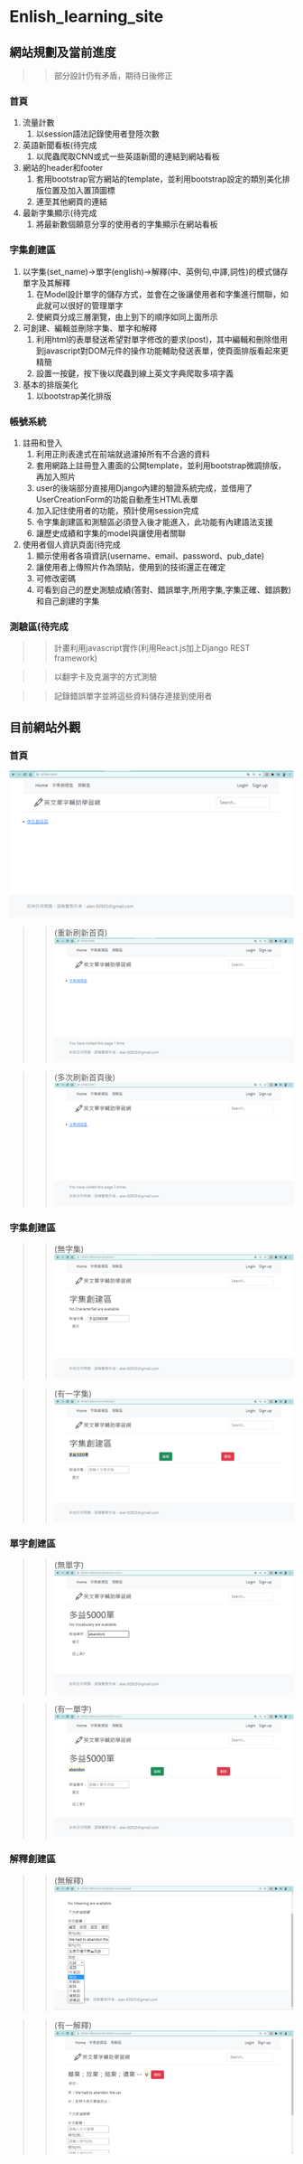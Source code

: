 # Enlish_learning_site

## 網站規劃及當前進度
>> 部分設計仍有矛盾，期待日後修正

### 首頁
1. 流量計數
	1. 以session語法記錄使用者登陸次數
2. 英語新聞看板(待完成
	1. 以爬蟲爬取CNN或式一些英語新聞的連結到網站看板
3. 網站的header和footer
	1. 套用bootstrap官方網站的template，並利用bootstrap設定的類別美化排版位置及加入置頂圖標
	2. 連至其他網頁的連結
4. 最新字集顯示(待完成
	1. 將最新數個願意分享的使用者的字集顯示在網站看板

### 字集創建區
1. 以字集(set_name)->單字(english)->解釋(中、英例句,中譯,詞性)的模式儲存單字及其解釋
	1. 在Model設計單字的儲存方式，並會在之後讓使用者和字集進行關聯，如此就可以很好的管理單字
	2. 使網頁分成三層瀏覽，由上到下的順序如同上面所示
2. 可創建、編輯並刪除字集、單字和解釋
	1. 利用html的表單發送希望對單字修改的要求(post)，其中編輯和刪除借用到javascript對DOM元件的操作功能輔助發送表單，使頁面排版看起來更精簡
	2. 設置一按鍵，按下後以爬蟲到線上英文字典爬取多項字義
3. 基本的排版美化
	1. 以bootstrap美化排版

### 帳號系統
1. 註冊和登入
	1. 利用正則表達式在前端就過濾掉所有不合適的資料
	2. 套用網路上註冊登入畫面的公開template，並利用bootstrap微調排版，再加入照片
	3. user的後端部分直接用Django內建的驗證系統完成，並借用了UserCreationForm的功能自動產生HTML表單
	4. 加入記住使用者的功能，預計使用session完成
	5. 令字集創建區和測驗區必須登入後才能進入，此功能有內建語法支援
	6. 讓歷史成績和字集的model與讓使用者關聯
2. 使用者個人資訊頁面(待完成
	1. 顯示使用者各項資訊(username、email、password、pub_date)
	2. 讓使用者上傳照片作為頭貼，使用到的技術還正在確定
	3. 可修改密碼
	4. 可看到自己的歷史測驗成績(答對、錯誤單字,所用字集,字集正確、錯誤數)和自己創建的字集

### 測驗區(待完成
>> 計畫利用javascript實作(利用React.js加上Django REST framework)

>> 以翻字卡及克漏字的方式測驗

>> 記錄錯誤單字並將這些資料儲存連接到使用者

## 目前網站外觀

### 首頁

![alt text](https://github.com/AW-AlanWu/Enlish_learning_site/blob/master/images/1.png)

>> (重新刷新首頁)
![alt text](https://github.com/AW-AlanWu/Enlish_learning_site/blob/master/images/2.png)

>> (多次刷新首頁後)
![alt text](https://github.com/AW-AlanWu/Enlish_learning_site/blob/master/images/3.png)

### 字集創建區

>> (無字集)
![alt text](https://github.com/AW-AlanWu/Enlish_learning_site/blob/master/images/4.png)

>> (有一字集)
![alt text](https://github.com/AW-AlanWu/Enlish_learning_site/blob/master/images/5.png)

### 單字創建區

>> (無單字)
![alt text](https://github.com/AW-AlanWu/Enlish_learning_site/blob/master/images/6.png)

>> (有一單字)
![alt text](https://github.com/AW-AlanWu/Enlish_learning_site/blob/master/images/7.png)

### 解釋創建區

>> (無解釋)
![alt text](https://github.com/AW-AlanWu/Enlish_learning_site/blob/master/images/8.png)

>> (有一解釋)
![alt text](https://github.com/AW-AlanWu/Enlish_learning_site/blob/master/images/9.png)

<!--admin_site：
Username=admin
Password=zaq1xsw2-->

